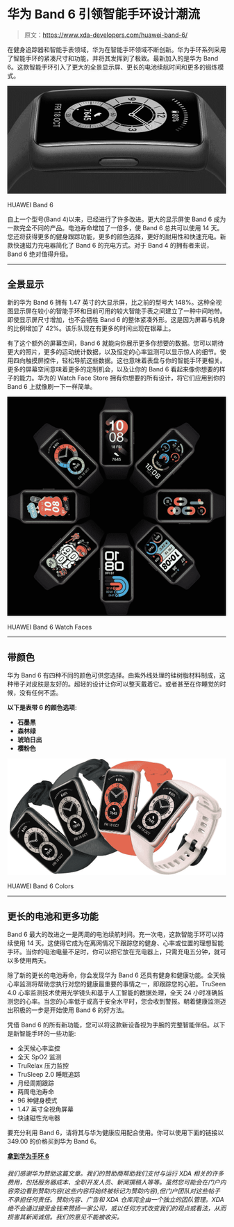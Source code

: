 # 华为 Band 6 引领智能手环设计潮流

> 原文：<https://www.xda-developers.com/huawei-band-6/>

在健身追踪器和智能手表领域，华为在智能手环领域不断创新。华为手环系列采用了智能手环的紧凑尺寸和功能，并将其发挥到了极致。最新加入的是华为 Band 6。这款智能手环引入了更大的全景显示屏、更长的电池续航时间和更多的锻炼模式。

 <picture>![](img/877e8ed750d94fea1f68345d51175bc1.png)</picture> 

HUAWEI Band 6

自上一个型号(Band 4)以来，已经进行了许多改进。更大的显示屏使 Band 6 成为一款完全不同的产品。电池寿命增加了一倍多，使 Band 6 总共可以使用 14 天。您还将获得更多的健身跟踪功能，更多的颜色选择，更好的耐用性和快速充电。新款快速磁力充电器简化了 Band 6 的充电方式。对于 Band 4 的拥有者来说，Band 6 绝对值得升级。

* * *

## 全景显示

新的华为 Band 6 拥有 1.47 英寸的大显示屏，比之前的型号大 148%。这种全视图显示屏在较小的智能手环和目前可用的较大智能手表之间建立了一种中间地带。即使显示屏尺寸增加，也不会牺牲 Band 6 的整体紧凑外形。这是因为屏幕与机身的比例增加了 42%。该乐队现在有更多的时间出现在银幕上。

有了这个额外的屏幕空间，Band 6 就能向你展示更多你想要的数据。您可以期待更大的照片，更多的运动统计数据，以及恒定的心率监测可以显示惊人的细节。使用四向触摸屏控件，轻松导航这些数据。这也意味着表盘与你的智能手环更相关。更多的屏幕空间意味着更多的定制机会，以及让你的 Band 6 看起来像你想要的样子的能力。华为的 Watch Face Store 拥有你想要的所有设计，将它们应用到你的 Band 6 上就像刷一下一样简单。

 <picture>![](img/0aa699be62788764fcd1c66c87ae701e.png)</picture> 

HUAWEI Band 6 Watch Faces

* * *

## 带颜色

华为 Band 6 有四种不同的颜色可供您选择。由紫外线处理的硅树脂材料制成，这种带子对皮肤是友好的。超轻的设计让你可以整天戴着它。或者甚至在你睡觉的时候，没有任何不适。

**以下是表带 6 的颜色选项:**

*   **石墨黑**
*   **森林绿**
*   **琥珀日出**
*   **樱粉色**

 <picture>![](img/4edd319aa627d8dd49fb02772aa79bec.png)</picture> 

HUAWEI Band 6 Colors

* * *

## 更长的电池和更多功能

Band 6 最大的改进之一是两周的电池续航时间。充一次电，这款智能手环可以持续使用 14 天。这使得它成为在离网情况下跟踪您的健身、心率或位置的理想智能手环。当你的电池电量不足时，你可以把它放在充电器上，只需充电五分钟，就可以多使用两天。

除了新的更长的电池寿命，你会发现华为 Band 6 还具有健身和健康功能。全天候心率监测将帮助您执行对您的健康最重要的事情之一，即跟踪您的心脏。TruSeen 4.0 心率监测技术使用光学镜头和基于人工智能的数据处理，全天 24 小时准确监测您的心率。当您的心率低于或高于安全水平时，您会收到警报。朝着健康监测迈出积极的一步是开始使用 Band 6 的好方法。

凭借 Band 6 的所有新功能，您可以将这款新设备视为手腕的完整智能伴侣。以下是新智能手环的一些功能:

*   全天候心率监控
*   全天 SpO2 监测
*   TruRelax 压力监控
*   TruSleep 2.0 睡眠追踪
*   月经周期跟踪
*   两周电池寿命
*   96 种健身模式
*   1.47 英寸全视角屏幕
*   快速磁性充电器

要充分利用 Band 6，请将其与华为健康应用配合使用。你可以使用下面的链接以 349.00 的价格买到华为 Band 6。

[**拿到华为手环 6**](https://consumer.huawei.com/en/wearables/band6/)

###### 我们感谢华为赞助这篇文章。我们的赞助商帮助我们支付与运行 XDA 相关的许多费用，包括服务器成本、全职开发人员、新闻撰稿人等等。虽然您可能会在门户内容旁边看到赞助内容(这些内容将始终被标记为赞助内容),但门户团队对这些帖子不承担任何责任。赞助内容、广告和 XDA 仓库完全由一个独立的团队管理。XDA 绝不会通过接受金钱来赞扬一家公司，或以任何方式改变我们的观点或看法，从而损害其新闻诚信。我们的意见不能被收买。
